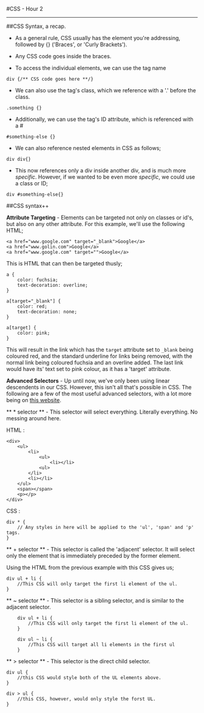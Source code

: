 #CSS - Hour 2

-------------------------

##CSS Syntax, a recap.
- As a general rule, CSS usually has the element you're addressing, followed by {} ('Braces', or 'Curly Brackets').
- Any CSS code goes inside the braces.

- To access the individual elements, we can use the tag name
```
div {/** CSS code goes here **/}
```
- We can also use the tag's class, which we reference with a '.' before the class.
```
.something {}
```
- Additionally, we can use the tag's ID attribute, which is referenced with a #
```
#something-else {}
```

- We can also reference nested elements in CSS as follows;
```
div div{}
```
- This now references only a div inside another div, and is much more _specific_.
However, if we wanted to be even more _specific_, we could use a class or ID;
```
div #something-else{}
```

##CSS syntax++

**Attribute Targeting** - Elements can be targeted not only on classes or id's, but also on any other attribute.
For this example, we'll use the following HTML;

```
<a href="www.google.com" target="_blank">Google</a>
<a href="www.golin.com">Google</a>
<a href="www.google.com" target="">Google</a>
```

This is HTML that can then be targeted thusly;
```
a {
    color: fuchsia;
    text-decoration: overline;
}

a[target="_blank"] {
    color: red;
    text-decoration: none;
}

a[target] {
    color: pink;
}
```
This will result in the link which has the `target` attribute set to `_blank` being coloured red, and the standard underline for links being removed, with the normal link being coloured fuchsia and an overline added. The last link would have its' text set to pink colour, as it has a 'target' attribute.

**Advanced Selectors** - Up until now, we've only been using linear descendents in our CSS. However, this isn't all that's possible in CSS. The following are a few of the most useful advanced selectors, with a lot more being on [this website](http://code.tutsplus.com/tutorials/the-30-css-selectors-you-must-memorize--net-16048).

** * selector ** - This selector will select everything. Literally everything. No messing around here.

HTML :
```
<div>
    <ul>
        <li>
            <ul>
                <li></li>
            <ul>
        </li>
        <li></li>
    </ul>
    <span></span>
    <p></p>
</div>
```
CSS :
```
div * {
    // Any styles in here will be applied to the 'ul', 'span' and 'p' tags. 
}
```
** + selector ** - This selector is called the 'adjacent' selector. It will select only the element that is immediately preceded by the former element.

Using the HTML from the previous example with this CSS gives us;
```
div ul + li {
    //This CSS will only target the first li element of the ul.
}
```

** ~ selector ** - This selector is a sibling selector, and is similar to the adjacent selector.
```
    div ul + li {
        //This CSS will only target the first li element of the ul.
    }
    
    div ul ~ li {
        //This CSS will target all li elements in the first ul
    }
```

** > selector ** - This selector is the direct child selector.

```
div ul {
    //this CSS would style both of the UL elements above.
}

div > ul {
    //this CSS, however, would only style the forst UL.
}
```
